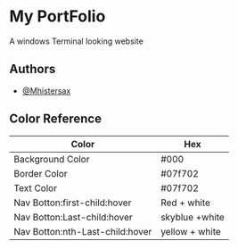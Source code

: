 
# My PortFolio

A windows Terminal looking website


## Authors

- [@Mhistersax](https://github.com/mhistersax)

## Color Reference

| Color             | Hex                                                                |
| ----------------- | ------------------------------------------------------------------ |
| Background Color |  #000 |
| Border Color     |  #07f702 |
| Text Color       |  #07f702 |
| Nav Botton:first-child:hover      |  Red  + white|
| Nav Botton:Last-child:hover       |  skyblue +white |
| Nav Botton:nth-Last-child:hover   |  yellow + white |


